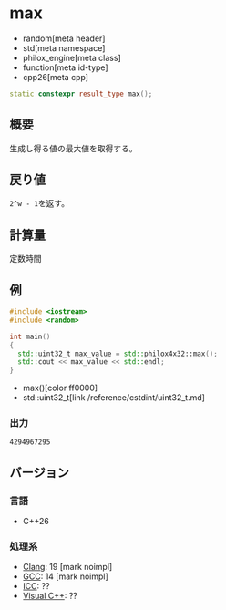 # max
* random[meta header]
* std[meta namespace]
* philox_engine[meta class]
* function[meta id-type]
* cpp26[meta cpp]

```cpp
static constexpr result_type max();
```

## 概要
生成し得る値の最大値を取得する。


## 戻り値
`2^w - 1`を返す。


## 計算量
定数時間


## 例
```cpp example
#include <iostream>
#include <random>

int main()
{
  std::uint32_t max_value = std::philox4x32::max();
  std::cout << max_value << std::endl;
}
```
* max()[color ff0000]
* std::uint32_t[link /reference/cstdint/uint32_t.md]

### 出力
```
4294967295
```

## バージョン
### 言語
- C++26

### 処理系
- [Clang](/implementation.md#clang): 19 [mark noimpl]
- [GCC](/implementation.md#gcc): 14 [mark noimpl]
- [ICC](/implementation.md#icc): ??
- [Visual C++](/implementation.md#visual_cpp): ??
